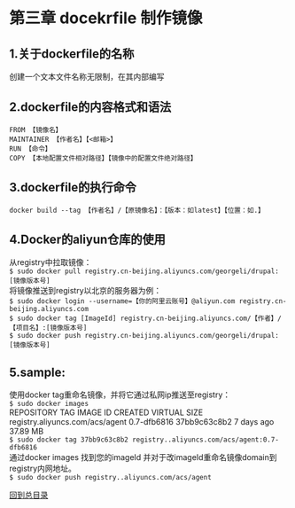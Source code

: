 第三章 docekrfile 制作镜像    
========    

1.关于dockerfile的名称    
----------     

创建一个文本文件名称无限制，在其内部编写    

2.dockerfile的内容格式和语法  
-------     
`FROM 【镜像名】`    
`MAINTAINER 【作者名】【<邮箱>】`    
`RUN 【命令】`    
`COPY 【本地配置文件相对路径】【镜像中的配置文件绝对路径】`  

3.dockerfile的执行命令  
----    
`docker build --tag 【作者名】/【原镜像名】：【版本：如latest】【位置：如.】`    

4.Docker的aliyun仓库的使用  
----    
从registry中拉取镜像：  
`$ sudo docker pull registry.cn-beijing.aliyuncs.com/georgeli/drupal:[镜像版本号]`  
将镜像推送到registry以北京的服务器为例：  
`$ sudo docker login --username=【你的阿里云账号】@aliyun.com registry.cn-beijing.aliyuncs.com`  
`$ sudo docker tag [ImageId] registry.cn-beijing.aliyuncs.com/【作者】/【项目名】:[镜像版本号]`  
`$ sudo docker push registry.cn-beijing.aliyuncs.com/georgeli/drupal:[镜像版本号]`  

5.sample:  
------     
使用docker tag重命名镜像，并将它通过私网ip推送至registry：  
`$ sudo docker images`  
REPOSITORY                                                         TAG                 IMAGE ID            CREATED             VIRTUAL SIZE  
registry.aliyuncs.com/acs/agent                                    0.7-dfb6816         37bb9c63c8b2        7 days ago          37.89 MB  
`$ sudo docker tag 37bb9c63c8b2 registry..aliyuncs.com/acs/agent:0.7-dfb6816`  
通过docker images 找到您的imageId 并对于改imageId重命名镜像domain到registry内网地址。  
`$ sudo docker push registry..aliyuncs.com/acs/agent`  

[回到总目录](https://github.com/jinzi9800/docker-tips/blob/master/README.md "回到项目readme.md")
